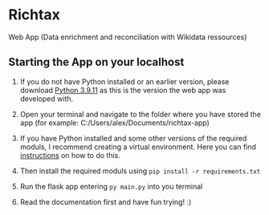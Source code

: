 # Richtax
 Web App (Data enrichment and reconciliation with Wikidata ressources)

## Starting the App on your localhost 

1. If you do not have Python installed or an earlier version, please download [Python 3.9.11](https://www.python.org/downloads/release/python-3911/) as this is the version the web app was developed with. 

2. Open your terminal and navigate to the folder where you have stored the app (for example: C:/Users/alex/Documents/richtax-app) 

3. If you have Python installed and some other versions of the required moduls, I recommend creating a virtual environment. Here you can find [instructions](https://towardsdatascience.com/virtual-environments-for-absolute-beginners-what-is-it-and-how-to-create-one-examples-a48da8982d4b) on how to do this.

4. Then install the required moduls using `pip install -r requirements.txt`

5. Run the flask app entering `py main.py` into you terminal

6. Read the documentation first and have fun trying! :) 
